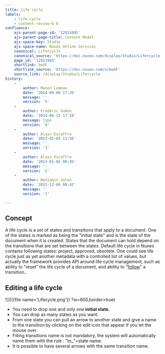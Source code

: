```yaml
---
title: Life cycle
labels:
    - life-cycle
    - content-review-6-0
confluence:
    ajs-parent-page-id: '12911801'
    ajs-parent-page-title: Content Model
    ajs-space-key: Studio
    ajs-space-name: Nuxeo Online Services
    canonical: Life+cycle
    canonical_source: 'https://doc.nuxeo.com/display/Studio/Life+cycle'
    page_id: '12911983'
    shortlink: bwXF
    shortlink_source: 'https://doc.nuxeo.com/x/bwXF'
    source_link: /display/Studio/Life+cycle
history:
    - 
        author: Manon Lumeau
        date: '2014-09-08 17:36'
        message: ''
        version: '5'
    - 
        author: Frédéric Vadon
        date: '2014-06-12 17:18'
        message: typo
        version: '4'
    - 
        author: Alain Escaffre
        date: '2013-01-03 11:50'
        message: ''
        version: '3'
    - 
        author: Alain Escaffre
        date: '2013-01-02 00:45'
        message: ''
        version: '2'
    - 
        author: Benjamin Jalon
        date: '2012-12-04 08:42'
        message: ''
        version: '1'

---
```

## Concept

A life cycle is a set of states and transitions that apply to a document. One of the states is marked as being the "initial state" and is the state of the document when it is created. States that the document can hold depend on the transitions that are set between the states. Default life cycle in Nuxeo contains following states: project, approved, obsolete. One could see life cycle just as yet another metadata with a controlled list of values, but actually the framework provides API around life cycle management, such as ability to "reset" the life cycle of a document, and ability to "[follow](http://explorer.nuxeo.org/nuxeo/site/distribution/current/viewOperation/Document.SetLifeCycle)" a transition..

## Editing a life cycle

![]({{file name='Lifecycle.png'}} ?w=600,border=true)

*   You need to drop one and only one&nbsp;**initial state.**
*   You can drop as many states as you want.
*   From one state you can pull an arrow to another state and give a name to the transition by clicking on the edit icon that appear if you let the mouse over.
*   Filling transitions name is not mandatory, the system will automatically name them with the rule : "to_"+state name.
*   It is possible to have several arrows with the same transition name.